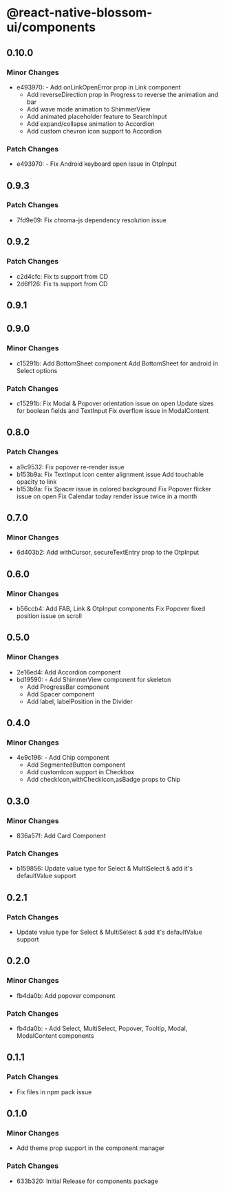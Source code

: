 # @react-native-blossom-ui/components

## 0.10.0

### Minor Changes

- e493970: - Add onLinkOpenError prop in Link component
  - Add reverseDirection prop in Progress to reverse the animation and bar
  - Add wave mode animation to ShimmerView
  - Add animated placeholder feature to SearchInput
  - Add expand/collapse animation to Accordion
  - Add custom chevron icon support to Accordion

### Patch Changes

- e493970: - Fix Android keyboard open issue in OtpInput

## 0.9.3

### Patch Changes

- 7fd9e09: Fix chroma-js dependency resolution issue

## 0.9.2

### Patch Changes

- c2d4cfc: Fix ts support from CD
- 2d6f126: Fix ts support from CD

## 0.9.1

## 0.9.0

### Minor Changes

- c15291b: Add BottomSheet component
  Add BottomSheet for android in Select options

### Patch Changes

- c15291b: Fix Modal & Popover orientation issue on open
  Update sizes for boolean fields and TextInput
  Fix overflow issue in ModalContent

## 0.8.0

### Patch Changes

- a9c9532: Fix popover re-render issue
- b153b9a: Fix TextInput icon center alignment issue
  Add touchable opacity to link
- b153b9a: Fix Spacer issue in colored background
  Fix Popover flicker issue on open
  Fix Calendar today render issue twice in a month

## 0.7.0

### Minor Changes

- 6d403b2: Add withCursor, secureTextEntry prop to the OtpInput

## 0.6.0

### Minor Changes

- b56ccb4: Add FAB, Link & OtpInput components
  Fix Popover fixed position issue on scroll

## 0.5.0

### Minor Changes

- 2e16ed4: Add Accordion component
- bd19590: - Add ShimmerView component for skeleton
  - Add ProgressBar component
  - Add Spacer component
  - Add label, labelPosition in the Divider

## 0.4.0

### Minor Changes

- 4e9c196: - Add Chip component
  - Add SegmentedButton component
  - Add customIcon support in Checkbox
  - Add checkIcon,withCheckIcon,asBadge props to Chip

## 0.3.0

### Minor Changes

- 836a57f: Add Card Component

### Patch Changes

- b159856: Update value type for Select & MultiSelect & add it's defaultValue support

## 0.2.1

### Patch Changes

- Update value type for Select & MultiSelect & add it's defaultValue support

## 0.2.0

### Minor Changes

- fb4da0b: Add popover component

### Patch Changes

- fb4da0b: - Add Select, MultiSelect, Popover, Tooltip, Modal, ModalContent components

## 0.1.1

### Patch Changes

- Fix files in npm pack issue

## 0.1.0

### Minor Changes

- Add theme prop support in the component manager

### Patch Changes

- 633b320: Initial Release for components package
